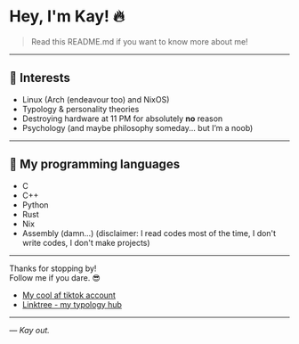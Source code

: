 # Hey, I'm Kay! 🔥

> Read this README.md if you want to know more about me!

---

## 🎯 Interests  
- Linux (Arch (endeavour too) and NixOS)
- Typology & personality theories  
- Destroying hardware at 11 PM for absolutely **no** reason  
- Psychology (and maybe philosophy someday... but I’m a noob)

---

## 📖 My programming languages
- C
- C++
- Python
- Rust
- Nix
- Assembly (damn...)
(disclaimer: I read codes most of the time, I don't write codes, I don't make projects)
---

Thanks for stopping by!  
Follow me if you dare. 😎  
- [My cool af tiktok account](https://www.tiktok.com/@kaayzouee)
- [Linktree - my typology hub](https://linktr.ee/kaayzouee)  

---

*— Kay out.*
